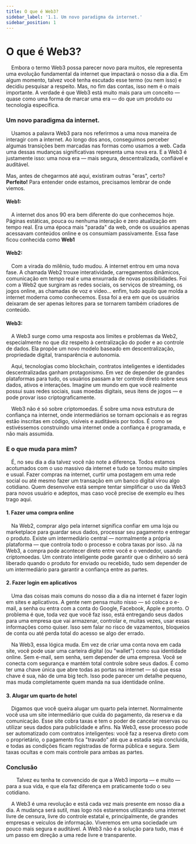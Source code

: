 ```yaml
---
title: O que é Web3?
sidebar_label: '1.1. Um novo paradigma da internet.'
sidebar_position: 1
---
```


# O que é Web3? 

&emsp;Embora o termo Web3 possa parecer novo para muitos, ele representa uma evolução fundamental da internet que impactará o nosso dia a dia. Em algum momento, talvez você tenha escutado esse termo (ou nem isso) e decidiu pesquisar a respeito. Mas, no fim das contas, isso nem é o mais importante. A verdade é que Web3 está muito mais para um conceito — quase como uma forma de marcar uma era — do que um produto ou tecnologia específica.

### Um novo paradigma da internet.
&emsp;Usamos a palavra Web3 para nos referirmos a uma nova maneira de interagir com a internet. Ao longo dos anos, conseguimos perceber algumas transições bem marcadas nas formas como usamos a web. Cada uma dessas mudanças significativas representa uma nova era. E a Web3 é justamente isso: uma nova era — mais segura, descentralizada, confiável e auditável.

Mas, antes de chegarmos até aqui, existiram outras "eras", certo?<br/>
**Perfeito!** Para entender onde estamos, precisamos lembrar de onde viemos.

#### Web1:
&emsp;A internet dos anos 90 era bem diferente do que conhecemos hoje. Páginas estáticas, pouca ou nenhuma interação e zero atualização em tempo real. Era uma época mais "parada" da web, onde os usuários apenas acessavam conteúdos online e os consumiam passivamente. Essa fase ficou conhecida como **Web1**

#### Web2:
&emsp;Com a virada do milênio, tudo mudou. A internet entrou em uma nova fase. A chamada Web2 trouxe interatividade, carregamentos dinâmicos, comunicação em tempo real e uma enxurrada de novas possibilidades. Foi com a Web2 que surgiram as redes sociais, os serviços de streaming, os jogos online, as chamadas de voz e vídeo... enfim, tudo aquilo que molda a internet moderna como conhecemos. Essa foi a era em que os usuários deixaram de ser apenas leitores para se tornarem também criadores de conteúdo.

#### Web3:
&emsp;A Web3 surge como uma resposta aos limites e problemas da Web2, especialmente no que diz respeito à centralização do poder e ao controle de dados. Ela propõe um novo modelo baseado em descentralização, propriedade digital, transparência e autonomia.

&emsp;Aqui, tecnologias como blockchain, contratos inteligentes e identidades descentralizadas ganham protagonismo. Em vez de depender de grandes plataformas para tudo, os usuários passam a ter controle direto sobre seus dados, ativos e interações. Imagine um mundo em que você realmente possui suas redes sociais, suas moedas digitais, seus itens de jogos — e pode provar isso criptograficamente.

&emsp;Web3 não é só sobre criptomoedas. É sobre uma nova estrutura de confiança na internet, onde intermediários se tornam opcionais e as regras estão inscritas em código, visíveis e auditáveis por todos. É como se estivéssemos construindo uma internet onde a confiança é programada, e não mais assumida.

### E o que muda para mim?
&emsp;É, no seu dia a dia talvez você não note a diferença. Todos estamos acotumados com o uso massivo da internet e tudo se tornou muito simples e usual. Fazer compras na internet, curtir uma postagem em uma rede social ou até mesmo fazer um transação em um banco digital virou algo cotidiano. Quem desenvolve está sempre tentar simplificar o uso da Web3 para novos usuário e adeptos, mas caso você precise de exemplo eu lhes trago aqui.

#### 1. Fazer uma compra online
&emsp;Na Web2, comprar algo pela internet significa confiar em uma loja ou marketplace para guardar seus dados, processar seu pagamento e entregar o produto. Existe um intermediário central — normalmente a própria plataforma — que controla todo o processo e cobra taxas por isso. Já na Web3, a compra pode acontecer direto entre você e o vendedor, usando criptomoedas. Um contrato inteligente pode garantir que o dinheiro só será liberado quando o produto for enviado ou recebido, tudo sem depender de um intermediário para garantir a confiança entre as partes.

#### 2. Fazer login em aplicativos
&emsp;Uma das coisas mais comuns do nosso dia a dia na internet é fazer login em sites e aplicativos. A gente nem pensa muito nisso — só coloca o e-mail, a senha ou entra com a conta do Google, Facebook, Apple e pronto. O problema é que, toda vez que você faz isso, está entregando seus dados para uma empresa que vai armazenar, controlar e, muitas vezes, usar essas informações como quiser. Isso sem falar no risco de vazamentos, bloqueios de conta ou até perda total do acesso se algo der errado.

&emsp;Na Web3, essa lógica muda. Em vez de criar uma conta nova em cada site, você pode usar uma carteira digital (ou "wallet") como sua identidade online. Sem e-mail, sem senha, sem depender de uma empresa. Você se conecta com segurança e mantém total controle sobre seus dados. É como ter uma chave única que abre todas as portas na internet — só que essa chave é sua, não de uma big tech. Isso pode parecer um detalhe pequeno, mas muda completamente quem manda na sua identidade online.

#### 3. Alugar um quarto de hotel
&emsp;Digamos que você queira alugar um quarto pela internet. Normalmente você usa um site intermediário que cuida do pagamento, da reserva e da comunicação. Esse site cobra taxas e tem o poder de cancelar reservas ou utilizar seus dados para publicidade e afins. Na Web3, esse processo pode ser automatizado com contratos inteligentes: você faz a reserva direto com o proprietário, o pagamento fica "travado" até que a estadia seja concluída, e todas as condições ficam registradas de forma pública e segura. Sem taxas ocultas e com mais controle para ambas as partes.

### Conclusão
&emsp; Talvez eu tenha te convencido de que a Web3 importa — e muito — para a sua vida, e que ela faz diferença em praticamente todo o seu cotidiano.

&emsp;A Web3 é uma revolução e está cada vez mais presente em nosso dia a dia. A mudança será sutil, mas logo nós estaremos utilizando uma internet livre de censura, livre do controle estatal e, principalmente, de grandes empresas e veículos de informação. Viveremos em uma sociedade um pouco mais segura e auditável. A Web3 não é a solução para tudo, mas é um passo em direção a uma rede livre e transparente.

